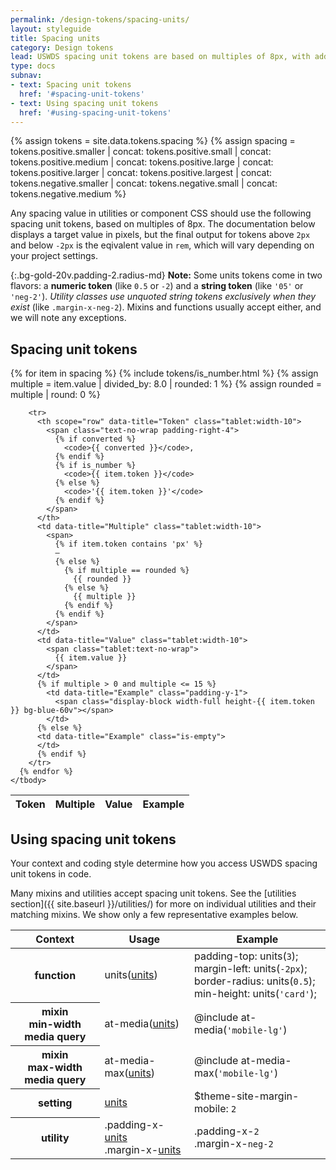 ```yaml
---
permalink: /design-tokens/spacing-units/
layout: styleguide
title: Spacing units
category: Design tokens
lead: USWDS spacing unit tokens are based on multiples of 8px, with additional tokens for small sizes, named tokens for large sizes, and a more limited selection of negative tokens.
type: docs
subnav:
- text: Spacing unit tokens
  href: '#spacing-unit-tokens'
- text: Using spacing unit tokens
  href: '#using-spacing-unit-tokens'
---
```


{% assign tokens = site.data.tokens.spacing %}
{% assign spacing =
  tokens.positive.smaller
  | concat: tokens.positive.small
  | concat: tokens.positive.medium
  | concat: tokens.positive.large
  | concat: tokens.positive.larger
  | concat: tokens.positive.largest
  | concat: tokens.negative.smaller
  | concat: tokens.negative.small
  | concat: tokens.negative.medium %}

Any spacing value in utilities or component CSS should use the following spacing unit tokens, based on multiples of 8px. The documentation below displays a target value in pixels, but the final output for tokens above `2px` and below `-2px` is the eqivalent value in `rem`, which will vary depending on your project settings.

{:.bg-gold-20v.padding-2.radius-md}
**Note:** Some units tokens come in two flavors: a **numeric token** (like `0.5` or `-2`) and a **string token** (like `'05'` or `'neg-2'`). _Utility classes use unquoted string tokens exclusively when they exist_ (like `.margin-x-neg-2`). Mixins and functions usually accept either, and we will note any exceptions.

## Spacing unit tokens

<div class="site-table-wrapper">
  <table class="usa-table--borderless site-table-responsive">
    <thead>
      <tr>
        <th scope="col">Token</th>
        <th scope="col">Multiple</th>
        <th scope="col">Value</th>
        <th scope="col">Example</th>
      </tr>
    </thead>
    <tbody class="font-mono-2xs">
      {% for item in spacing %}
        {% include tokens/is_number.html %}
        {% assign multiple = item.value | divided_by: 8.0 | rounded: 1 %}
        {% assign rounded = multiple | round: 0 %}

        <tr>
          <th scope="row" data-title="Token" class="tablet:width-10">
            <span class="text-no-wrap padding-right-4">
              {% if converted %}
                <code>{{ converted }}</code>,
              {% endif %}
              {% if is_number %}
                <code>{{ item.token }}</code>
              {% else %}
                <code>'{{ item.token }}'</code>
              {% endif %}
            </span>
          </th>
          <td data-title="Multiple" class="tablet:width-10">
            <span>
              {% if item.token contains 'px' %}
              —
              {% else %}
                {% if multiple == rounded %}
                  {{ rounded }}
                {% else %}
                  {{ multiple }}
                {% endif %}
              {% endif %}
            </span>
          </td>
          <td data-title="Value" class="tablet:width-10">
            <span class="tablet:text-no-wrap">
              {{ item.value }}
            </span>
          </td>
          {% if multiple > 0 and multiple <= 15 %}
            <td data-title="Example" class="padding-y-1">
              <span class="display-block width-full height-{{ item.token }} bg-blue-60v"></span>
            </td>
          {% else %}
          <td data-title="Example" class="is-empty">
          </td>
          {% endif %}
        </tr>
      {% endfor %}
    </tbody>
  </table>
</div>

## Using spacing unit tokens
Your context and coding style determine how you access USWDS spacing unit tokens in code.

Many mixins and utilities accept spacing unit tokens. See the [utilities section]({{ site.baseurl }}/utilities/) for more on individual utilities and their matching mixins. We show only a few representative examples below.

<div class="site-table-wrapper">
  <table class="usa-table--borderless site-table-responsive">
    <thead>
      <tr>
        <th scope="col">Context</th>
        <th scope="col">Usage</th>
        <th scope="col">Example</th>
      </tr>
    </thead>
    <tbody class="font-mono-2xs line-height-sans-6">
      <tr>
        <th scope="row" data-title="Context">
          <span class="font-lang-3">function</span>
        </th>
        <td data-title="Description">
          <span>
            units(<a href="{{ site.baseurl }}/design-tokens/spacing-units/" class="token">units</a>)
          </span>
        </td>
        <td data-title="Example">
          <span>
            padding-top: units(<code>3</code>);<br/>
            margin-left: units(<code>-2px</code>);<br/>
            border-radius: units(<code>0.5</code>);<br/>
            min-height: units(<code>'card'</code>);<br/>
          </span>
        </td>
      </tr>
      <tr>
        <th scope="row" data-title="Context">
          <span class="font-lang-3 line-height-sans-2">
            mixin <br>
            <span class="text-normal">min-width media query</span>
          </span>
        </th>
        <td data-title="Description">
          <span>
            at-media(<a href="{{ site.baseurl }}/design-tokens/spacing-units/" class="token">units</a>)
          </span>
        </td>
        <td data-title="Example">
          <span>
            @include at-media(<code>'mobile-lg'</code>)<br/>
          </span>
        </td>
      </tr>
      <tr>
        <th scope="row" data-title="Context">
          <span class="font-lang-3 line-height-sans-2">
            mixin <br>
            <span class="text-normal">max-width media query</span>
          </span>
        </th>
        <td data-title="Description">
          <span>
            at-media-max(<a href="{{ site.baseurl }}/design-tokens/spacing-units/" class="token">units</a>)
          </span>
        </td>
        <td data-title="Example">
          <span>
            @include at-media-max(<code>'mobile-lg'</code>)<br/>
          </span>
        </td>
      </tr>
      <tr>
        <th scope="row" data-title="Context">
          <span class="font-lang-3">setting</span>
        </th>
        <td data-title="Description">
          <span>
            <a href="{{ site.baseurl }}/design-tokens/spacing-units/" class="token">units</a>
          </span>
        </td>
        <td data-title="Example">
          <span>
            $theme-site-margin-mobile: <code>2</code>
          </span>
        </td>
      </tr>
      <tr>
        <th scope="row" data-title="Context">
          <span class="font-lang-3">
            utility
          </span>
        </th>
        <td data-title="Description">
          <span>
            .padding-x-<a href="{{ site.baseurl }}/design-tokens/spacing-units/" class="token">units</a><br/>
            .margin-x-<a href="{{ site.baseurl }}/design-tokens/spacing-units/" class="token">units</a>
          </span>
        </td>
        <td data-title="Example">
          <span>
            .padding-x-<code>2</code><br/>
            .margin-x-<code>neg-2</code><br/>
          </span>
        </td>
      </tr>
    </tbody>
  </table>
</div>
